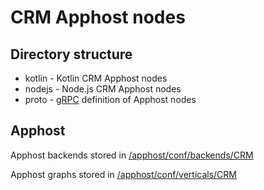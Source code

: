 # CRM Apphost nodes

## Directory structure

- kotlin - Kotlin CRM Apphost nodes
- nodejs - Node.js CRM Apphost nodes
- proto - [gRPC](https://grpc.io/docs/what-is-grpc/core-concepts/#service-definition) definition of Apphost nodes

## Apphost

Apphost backends stored in [/apphost/conf/backends/CRM](https://a.yandex-team.ru/arcadia/apphost/conf/backends/CRM)

Apphost graphs stored in [/apphost/conf/verticals/CRM](https://a.yandex-team.ru/arcadia/apphost/conf/verticals/CRM)
